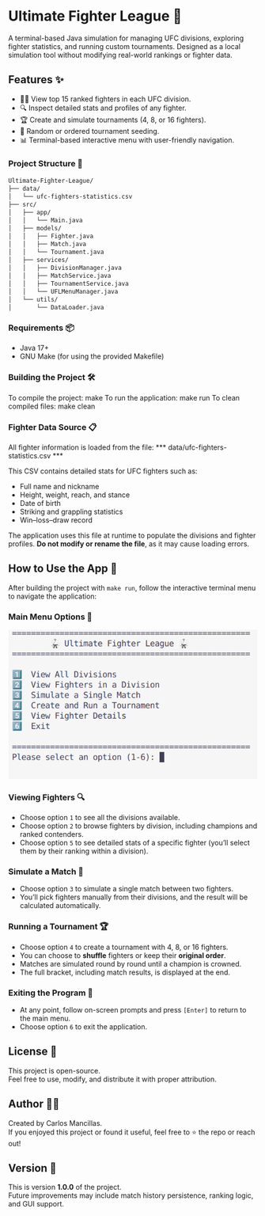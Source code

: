 # Ultimate Fighter League 🥋

A terminal-based Java simulation for managing UFC divisions, exploring fighter statistics, and running custom tournaments. Designed as a local simulation tool without modifying real-world rankings or fighter data.

## Features ✨

- 🧑‍💻 View top 15 ranked fighters in each UFC division.
- 🔍 Inspect detailed stats and profiles of any fighter.
- 🏆 Create and simulate tournaments (4, 8, or 16 fighters).
- 🎲 Random or ordered tournament seeding.
- 📊 Terminal-based interactive menu with user-friendly navigation.
### Project Structure 🧱

```text
Ultimate-Fighter-League/
├── data/
│   └── ufc-fighters-statistics.csv
├── src/
│   ├── app/
│   │   └── Main.java
│   ├── models/
│   │   ├── Fighter.java
│   │   ├── Match.java
│   │   └── Tournament.java
│   ├── services/
│   │   ├── DivisionManager.java
│   │   ├── MatchService.java
│   │   ├── TournamentService.java
│   │   └── UFLMenuManager.java
│   └── utils/
│       └── DataLoader.java

```

### Requirements 📦

- Java 17+
- GNU Make (for using the provided Makefile)

### Building the Project 🛠️ 

To compile the project:
    make
To run the application:
    make run
To clean compiled files:
    make clean

### Fighter Data Source 📋 

All fighter information is loaded from the file:
    *** data/ufc-fighters-statistics.csv ***

This CSV contains detailed stats for UFC fighters such as:

- Full name and nickname  
- Height, weight, reach, and stance  
- Date of birth  
- Striking and grappling statistics  
- Win–loss–draw record  

The application uses this file at runtime to populate the divisions and fighter profiles. **Do not modify or rename the file**, as it may cause loading errors.

## How to Use the App 🚀 

After building the project with `make run`, follow the interactive terminal menu to navigate the application:

### Main Menu Options 🧭 
![Menu Screenshot](screenshots/menu-preview.png)

### Viewing Fighters 🔍 
- Choose option `1` to see all the divisions available.
- Choose option `2` to browse fighters by division, including champions and ranked contenders.
- Choose option `5` to see detailed stats of a specific fighter (you’ll select them by their ranking within a division).

### Simulate a Match 🥊
- Choose option `3` to simulate a single match between two fighters.
- You’ll pick fighters manually from their divisions, and the result will be calculated automatically.

### Running a Tournament 🏆
- Choose option `4` to create a tournament with 4, 8, or 16 fighters.
- You can choose to **shuffle** fighters or keep their **original order**.
- Matches are simulated round by round until a champion is crowned.
- The full bracket, including match results, is displayed at the end.

### Exiting the Program 🚪
- At any point, follow on-screen prompts and press `[Enter]` to return to the main menu.
- Choose option `6` to exit the application.

## License 📄

This project is open-source.  
Feel free to use, modify, and distribute it with proper attribution.

## Author 🧑‍💻

Created by Carlos Mancillas.  
If you enjoyed this project or found it useful, feel free to ⭐ the repo or reach out!

## Version 📌

This is version **1.0.0** of the project.  
Future improvements may include match history persistence, ranking logic, and GUI support.




